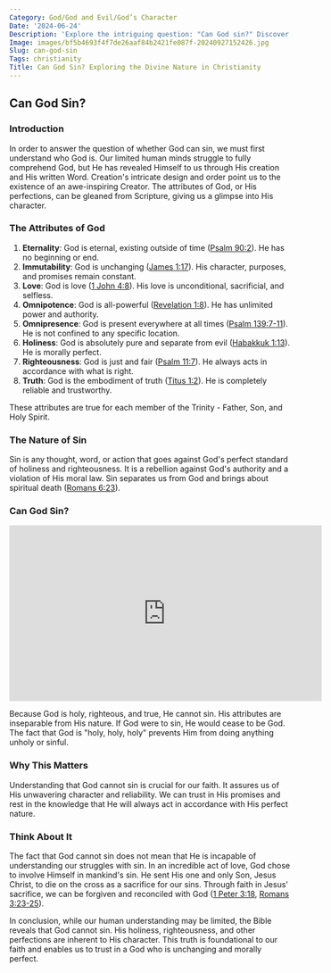 ```yaml
---
Category: God/God and Evil/God’s Character
Date: '2024-06-24'
Description: 'Explore the intriguing question: "Can God sin?" Discover varying perspectives on the nature of divinity and morality in this thought-provoking article.'
Image: images/bf5b4693f4f7de26aaf84b2421fe087f-20240927152426.jpg
Slug: can-god-sin
Tags: christianity
Title: Can God Sin? Exploring the Divine Nature in Christianity
---
```


## Can God Sin?

### Introduction

In order to answer the question of whether God can sin, we must first understand who God is. Our limited human minds struggle to fully comprehend God, but He has revealed Himself to us through His creation and His written Word. Creation's intricate design and order point us to the existence of an awe-inspiring Creator. The attributes of God, or His perfections, can be gleaned from Scripture, giving us a glimpse into His character.

### The Attributes of God

1. **Eternality**: God is eternal, existing outside of time ([Psalm 90:2](https://www.bibleref.com/Psalm/90/Psalm-90-2.html)). He has no beginning or end.
2. **Immutability**: God is unchanging ([James 1:17](https://www.bibleref.com/James/1/James-1-17.html)). His character, purposes, and promises remain constant.
3. **Love**: God is love ([1 John 4:8](https://www.bibleref.com/1-John/4/1-John-4-8.html)). His love is unconditional, sacrificial, and selfless.
4. **Omnipotence**: God is all-powerful ([Revelation 1:8](https://www.bibleref.com/Revelation/1/Revelation-1-8.html)). He has unlimited power and authority.
5. **Omnipresence**: God is present everywhere at all times ([Psalm 139:7-11](https://www.bibleref.com/Psalm/139/Psalm-139-7.html)). He is not confined to any specific location.
6. **Holiness**: God is absolutely pure and separate from evil ([Habakkuk 1:13](https://www.bibleref.com/Habakkuk/1/Habakkuk-1-13.html)). He is morally perfect.
7. **Righteousness**: God is just and fair ([Psalm 11:7](https://www.bibleref.com/Psalm/11/Psalm-11-7.html)). He always acts in accordance with what is right.
8. **Truth**: God is the embodiment of truth ([Titus 1:2](https://www.bibleref.com/Titus/1/Titus-1-2.html)). He is completely reliable and trustworthy.

These attributes are true for each member of the Trinity - Father, Son, and Holy Spirit.

### The Nature of Sin

Sin is any thought, word, or action that goes against God's perfect standard of holiness and righteousness. It is a rebellion against God's authority and a violation of His moral law. Sin separates us from God and brings about spiritual death ([Romans 6:23](https://www.bibleref.com/Romans/6/Romans-6-23.html)).

### Can God Sin?


<iframe width="560" height="315" src="https://www.youtube.com/embed/IgJSoN0Bwj0" frameborder="0" allow="autoplay; encrypted-media" allowfullscreen></iframe>


Because God is holy, righteous, and true, He cannot sin. His attributes are inseparable from His nature. If God were to sin, He would cease to be God. The fact that God is "holy, holy, holy" prevents Him from doing anything unholy or sinful.

### Why This Matters

Understanding that God cannot sin is crucial for our faith. It assures us of His unwavering character and reliability. We can trust in His promises and rest in the knowledge that He will always act in accordance with His perfect nature.

### Think About It

The fact that God cannot sin does not mean that He is incapable of understanding our struggles with sin. In an incredible act of love, God chose to involve Himself in mankind's sin. He sent His one and only Son, Jesus Christ, to die on the cross as a sacrifice for our sins. Through faith in Jesus' sacrifice, we can be forgiven and reconciled with God ([1 Peter 3:18](https://www.bibleref.com/1-Peter/3/1-Peter-3-18.html), [Romans 3:23-25](https://www.bibleref.com/Romans/3/Romans-3-23.html)).

In conclusion, while our human understanding may be limited, the Bible reveals that God cannot sin. His holiness, righteousness, and other perfections are inherent to His character. This truth is foundational to our faith and enables us to trust in a God who is unchanging and morally perfect.